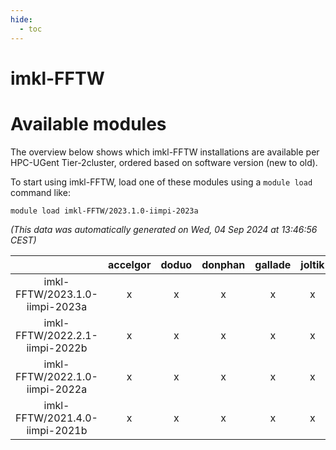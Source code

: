 ```yaml
---
hide:
  - toc
---
```


imkl-FFTW
=========

# Available modules


The overview below shows which imkl-FFTW installations are available per HPC-UGent Tier-2cluster, ordered based on software version (new to old).

To start using imkl-FFTW, load one of these modules using a `module load` command like:

```shell
module load imkl-FFTW/2023.1.0-iimpi-2023a
```

*(This data was automatically generated on Wed, 04 Sep 2024 at 13:46:56 CEST)*  

| |accelgor|doduo|donphan|gallade|joltik|shinx|skitty|
| :---: | :---: | :---: | :---: | :---: | :---: | :---: | :---: |
|imkl-FFTW/2023.1.0-iimpi-2023a|x|x|x|x|x|x|x|
|imkl-FFTW/2022.2.1-iimpi-2022b|x|x|x|x|x|-|x|
|imkl-FFTW/2022.1.0-iimpi-2022a|x|x|x|x|x|-|x|
|imkl-FFTW/2021.4.0-iimpi-2021b|x|x|x|x|x|-|x|
